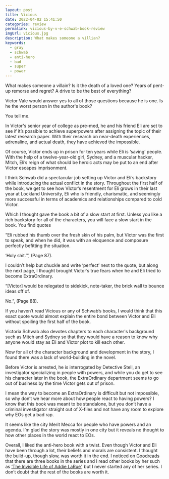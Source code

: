 ```yaml
---
layout: post
title: Vicious
date: 2022-04-02 15:41:50
categories: review
permalink: vicious-by-v-e-schwab-book-review
imgUrl: vicious.jpg
description: What makes someone a villian?  
keywords:
  - gray
  - schwab
  - anti-hero
  - bad
  - super
  - power
---
```


What makes someone a villain? Is it the death of a loved one? Years of pent-up remorse and regret? A drive to be the best of everything?

Victor Vale would answer yes to all of those questions because he is one. Is he the worst person in the author's book? 

You tell me.

In Victor's senior year of college as pre-med, he and his friend Eli are set to see if it’s possible to achieve superpowers after assigning the topic of their latest research paper. With their research on near-death experiences, adrenaline, and actual death, they have achieved the impossible. 

Of course, Victor ends up in prison for ten years while Eli is ‘saving’ people. With the help of a twelve-year-old girl, Sydney, and a muscular hacker, Mitch, Eli’s reign of what should be heroic acts may be put to an end after Victor escapes imprisonment.

I think Schwab did a spectacular job setting up Victor and Eli’s backstory while introducing the actual conflict in the story. Throughout the first half of the book, we get to see how VIctor’s resentment for Eli grows in their last year at Lockland University, Eli who is friendly, charismatic, and seemingly more successful in terms of academics and relationships compared to cold Victor.

Which I thought gave the book a bit of a slow start at first. Unless you like a rich backstory for all of the characters, you will face a slow start in the book. You find quotes 

“Eli rubbed his thumb over the fresh skin of his palm, but Victor was the first to speak, and when he did, it was with an eloquence and composure perfectly befitting the situation.

‘Holy shit.’”, (Page 87).

I couldn’t help but chuckle and write ‘perfect’ next to the quote, but along the next page, I thought brought Victor’s true fears when he and Eli tried to become ExtraOrdinary.

“[Victor] would be relegated to sidekick, note-taker, the brick wall to bounce ideas off of.

No.”, (Page 88).

If you haven’t read Vicious or any of Schwab’s books, I would think that this exact quote would almost explain the entire bond between Victor and Eli without spoiling the first half of the book.  


Victoria Schwab also devotes chapters to each character's background such as Mitch and Sydney so that they would have a reason to know why anyone would stay as Eli and Victor plot to kill each other. 

Now for all of the character background and development in the story, I found there was a lack of world-building in the novel.

Before Victor is arrested, he is interrogated by Detective Stell, an investigator specializing in people with powers, and while you do get to see his character later in the book, the ExtraOrdinary department seems to go out of business by the time Victor gets out of prison.


I mean the way to become an ExtraOrdinary is difficult but not impossible, so why don’t we hear more about how people react to having powers? I know that this book was meant to be standalone, but you don’t have a criminal investigator straight out of X-files and not have any room to explore why EOs get a bad rap.

It seems like the city Merit Mecca for people who have powers and an agenda. I’m glad the story was mostly in one city but it reveals no thought to how other places in the world react to EOs.

Overall, I liked the anti-hero book with a twist. Even though Victor and Eli have been through a lot, their beliefs and morals are consistent. I thought the build-up, though slow, was worth it in the end. I noticed on [Goodreads](https://www.goodreads.com/book/show/40874032-vicious?from_search=true&from_srp=true&qid=QSl0ynwLqb&rank=4) that there are three books in the series and I read other books by her such as [‘The Invisible Life of Addie LaRue’](https://www.goodreads.com/book/show/50623864-the-invisible-life-of-addie-larue?ac=1&from_search=true&qid=Xn7my0u52o&rank=1), but I never started any of her series. I don’t doubt that the rest of the books are worth it.
